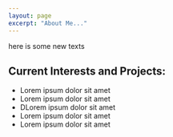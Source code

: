 ```yaml
---
layout: page
excerpt: "About Me..."
---
```


here is some new texts
## Current Interests and Projects:

- Lorem ipsum dolor sit amet
- Lorem ipsum dolor sit amet
- DLorem ipsum dolor sit amet
- Lorem ipsum dolor sit amet
- Lorem ipsum dolor sit amet
